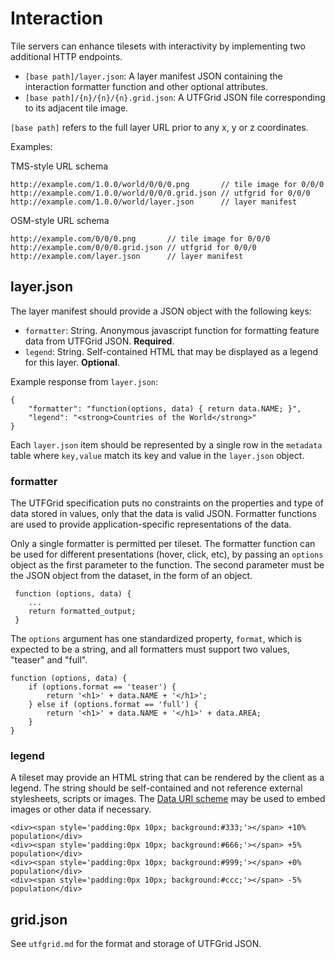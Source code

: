 # Interaction

Tile servers can enhance tilesets with interactivity by implementing two additional HTTP endpoints.

* `[base path]/layer.json`: A layer manifest JSON containing the interaction formatter function and other optional attributes.
* `[base path]/{n}/{n}/{n}.grid.json`: A UTFGrid JSON file corresponding to its adjacent tile image.

`[base path]` refers to the full layer URL prior to any x, y or z coordinates.

Examples:

TMS-style URL schema

    http://example.com/1.0.0/world/0/0/0.png       // tile image for 0/0/0
    http://example.com/1.0.0/world/0/0/0.grid.json // utfgrid for 0/0/0
    http://example.com/1.0.0/world/layer.json      // layer manifest

OSM-style URL schema

    http://example.com/0/0/0.png       // tile image for 0/0/0
    http://example.com/0/0/0.grid.json // utfgrid for 0/0/0
    http://example.com/layer.json      // layer manifest

## layer.json

The layer manifest should provide a JSON object with the following keys:

* `formatter`: String. Anonymous javascript function for formatting feature data from UTFGrid JSON. **Required**. 
* `legend`: String. Self-contained HTML that may be displayed as a legend for this layer. **Optional**.

Example response from `layer.json`:

    {
        "formatter": "function(options, data) { return data.NAME; }",
        "legend": "<strong>Countries of the World</strong>"
    }

Each `layer.json` item should be represented by a single row in the `metadata` table where `key,value` match its key and value in the `layer.json` object.

### formatter

The UTFGrid specification puts no constraints on the properties and type of data stored in values, only that the data is valid JSON. Formatter functions are used to provide application-specific representations of the data.

Only a single formatter is permitted per tileset. The formatter function can be used for different presentations (hover, click, etc), by passing an `options` object as the first parameter to the function. The second parameter must be the JSON object from the dataset, in the form of an object.

     function (options, data) {
        ...
        return formatted_output;
     }

The `options` argument has one standardized property, `format`, which is expected to be a string, and all formatters must support two values, "teaser" and "full".

    function (options, data) {
        if (options.format == 'teaser') {
            return '<h1>' + data.NAME + '</h1>';
        } else if (options.format == 'full') {
            return '<h1>' + data.NAME + '</h1>' + data.AREA;
        }
    }

### legend

A tileset may provide an HTML string that can be rendered by the client as a legend. The string should be self-contained and not reference external stylesheets, scripts or images. The [Data URI scheme](http://en.wikipedia.org/wiki/Data_URI_scheme) may be used to embed images or other data if necessary.

    <div><span style='padding:0px 10px; background:#333;'></span> +10% population</div>
    <div><span style='padding:0px 10px; background:#666;'></span> +5% population</div>
    <div><span style='padding:0px 10px; background:#999;'></span> +0% population</div>
    <div><span style='padding:0px 10px; background:#ccc;'></span> -5% population</div>

## grid.json

See `utfgrid.md` for the format and storage of UTFGrid JSON.

